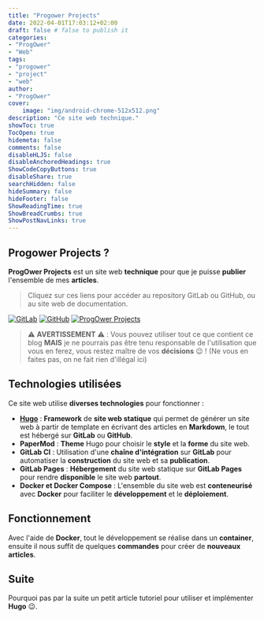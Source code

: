 ```yaml
---
title: "Progower Projects"
date: 2022-04-01T17:03:12+02:00
draft: false # false to publish it
categories:
- "ProgOwer"
- "Web"
tags:
- "progower"
- "project"
- "web"
author:
- "ProgOwer"
cover:
    image: "img/android-chrome-512x512.png"
description: "Ce site web technique."
showToc: true
TocOpen: true
hidemeta: false
comments: false
disableHLJS: false
disableAnchoredHeadings: true
ShowCodeCopyButtons: true
disableShare: true
searchHidden: false
hideSummary: false
hideFooter: false
ShowReadingTime: true
ShowBreadCrumbs: true
ShowPostNavLinks: true
---
```


## Progower Projects ?

**ProgOwer Projects** est un site web **technique** pour que je puisse **publier** l'ensemble de mes **articles**.

> Cliquez sur ces liens pour accéder au repository GitLab ou GitHub, ou au site web de documentation.

[![GitLab](https://img.shields.io/badge/GitLab-330F63?style=for-the-badge&logo=gitlab&logoColor=white)](https://gitlab.com/ProgOwer/progower_projects)
[![GitHub](https://img.shields.io/badge/GitHub-100000?style=for-the-badge&logo=github&logoColor=white)](https://github.com/ProgOwer/ProgOwer_Projects)
[![ProgOwer Projects](https://img.shields.io/website-up-down-green-red/https/progower.gitlab.io/progower_projects.svg)](https://progower.gitlab.io/progower_projects/fr/)

> :warning: **AVERTISSEMENT** :warning: : Vous pouvez utiliser tout ce que contient ce blog **MAIS** je ne pourrais pas être tenu responsable de l'utilisation que vous en ferez, vous restez maître de vos **décisions** :wink: ! (Ne vous en faites pas, on ne fait rien d'illégal ici)

## Technologies utilisées

Ce site web utilise **diverses technologies** pour fonctionner :

- **[Hugo](https://gohugo.io/)** : **Framework** de **site web statique** qui permet de générer un site web à partir de template en écrivant des articles en **Markdown**, le tout est hébergé sur **GitLab** ou **GitHub**.
- **PaperMod** : **Theme** Hugo pour choisir le **style** et la **forme** du site web.
- **GitLab CI** : Utilisation d'une **chaîne d'intégration** sur **GitLab** pour automatiser la **construction** du site web et sa **publication**.
- **GitLab Pages** : **Hébergement** du site web statique sur **GitLab Pages** pour rendre **disponible** le site web **partout**.
- **Docker et Docker Compose** : L'ensemble du site web est **conteneurisé** avec **Docker** pour faciliter le **développement** et le **déploiement**.

## Fonctionnement

Avec l'aide de **Docker**, tout le développement se réalise dans un **container**, ensuite il nous suffit de quelques **commandes** pour créer de **nouveaux articles**.

## Suite

Pourquoi pas par la suite un petit article tutoriel pour utiliser et implémenter **Hugo** :wink:.

